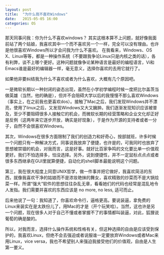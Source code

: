 ```yaml
---
layout: post
title:  "为什么我不喜欢Windows"
date:   2015-05-05 16:00
categories: OS
---
```


那天同事问我：你为什么不喜欢windows？ 其实这根本算不上问题，就好像我面前站了两个姑娘，我喜欢其中一个而不喜欢另一个一样，完全可以没有理由。也许是他很喜欢Windows所以才会问我为什么不喜欢。
在我看来，Windows、OS X、Linux等等，都是一种操作系统（不要跟我争论Linux只是内核之类的话），各有利弊，谈不上哪个更好。这种问题就像争论某种语言是最好的编程语言，Vi和Emacs谁是最好的编辑器一样，毫无意义，选择你喜欢的去用它就行了。

如果他非要纠结我为什么不喜欢或者为什么喜欢，大概有几个原因吧。

一是微软长期以一种封闭的姿态出现，虽然在小学初学编程时候一度把比尔盖茨当做英雄（当然，他的确是），但并不会阻碍大学以后的我慢慢不那么喜欢Windows（事实上，在之前我也更喜欢dos）。接触了Mac之后，我们发现Windows并不漂亮，使用了linux之后，又发现Windows又大又臃肿。我们逐渐发现知识应该被普及，至少不要阻碍很多人接触它的机会，而微软长期的经营策略和企业文化却正好是反例（这两年来它逐步开放，确实是好现象），于是作为开源的支持者或者一分子，自然不会很喜欢Windows。

其次，Windows在很多方面限制了我们的创造力和好奇心，按部就班，许多时候一个问题只有一种解决方式，同事说我放弃了便捷，也许是的，可我同时也放弃了思想被禁锢的机会，对我而言，这是好事。就好比百家争鸣的文化要比单一价值观更好。我们不怕选择多，怕没选择。另外，说到便捷性，并不一定鼠标点点点或者很多东西继承在GUI里就算便捷，自动化的shell脚本最能说明这个问题。

第三，我在很大程度上同意UNIX哲学，做一件事并把它做好，我喜欢简洁的东西，就像我喜欢干净的姑娘而不是浓妆艳抹的舞女，喜欢精致的炒菜而不是大锅烩菜一样。所谓“强大”软件的思想往往杂乱无章，看看她们的代码也经常是混乱地令人发指。我们需要并喜欢的东西应该是 no more, no less, 适可而止。

后来他说了一句：我知道了，你喜欢命令行，逼格更高。要说装逼，拿免费的Linux来装实在是太跌份儿了，用Mac的才是（开个玩笑哈）。当然，这也许是另一个问题，现在很多人对于自己不懂或者掌握不了的事情都叫装逼，对此，狐狸说葡萄的确是酸的。

所以，对我而言，选择什么操作系统和性格有关，但这种选择的自由是应该受到保护的，我喜欢Linux，但绝不会去强迫或者说服谁一定要放弃Windows或者Mac来用Linux，vice versa，我也不希望别人来强迫我接受他们的价值观，自由是人生第一要义。

